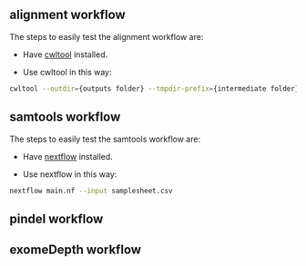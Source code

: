 ## alignment workflow

The steps to easily test the alignment workflow are:

- Have [cwltool](https://github.com/common-workflow-language/cwltool) installed.

- Use cwltool in this way:

```bash
cwltool --outdir={outputs folder} --tmpdir-prefix={intermediate folder} --tmp-outdir-prefix={intermediate folder} alignment/workflow.cwl alignment/workflow.yml
```

## samtools workflow

The steps to easily test the samtools workflow are:

- Have [nextflow](https://www.nextflow.io/) installed.

- Use nextflow in this way:

```bash
nextflow main.nf --input samplesheet.csv
```

## pindel workflow


## exomeDepth workflow

